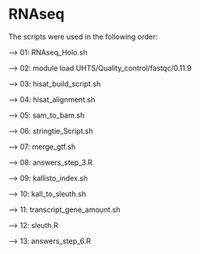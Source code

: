 # RNAseq
The scripts were used in the following order:

--> 01: RNAseq_Holo.sh

--> 02: module load UHTS/Quality_control/fastqc/0.11.9

--> 03: hisat_build_script.sh

--> 04: hisat_alignment.sh

--> 05: sam_to_bam.sh

--> 06: stringtie_Script.sh

--> 07: merge_gtf.sh

--> 08: answers_step_3.R

--> 09: kallisto_index.sh

--> 10: kall_to_sleuth.sh

--> 11: transcript_gene_amount.sh

--> 12: sleuth.R

--> 13: answers_step_6.R
